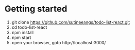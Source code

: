 # Getting started
1. git clone https://github.com/sutineeangs/todo-list-react.git
2. cd todo-list-react
3. npm install
4. npm start
5. open your browser, goto http://localhost:3000/

